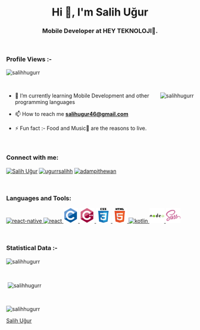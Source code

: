 <h1 align="center">Hi 👋, I'm Salih Uğur</h1>
<h3 align="center">Mobile Developer at HEY TEKNOLOJI🌟.</h3>

<br>

<p align="right"> <h3>Profile Views :-</h3> <img src="https://komarev.com/ghpvc/?username=salihhugurr&label=Profile%20views&color=0e75b6&style=flat"
    alt="salihhugurr" /> 
  </p>

<br>

<p><img align="right" src="https://github.com/Adam-pw/Adam-pw/blob/main/animation_500_kxa883sd.gif" alt="salihhugurr" /></p>


- 🌱 I’m currently learning Mobile Development and other programming languages

- 📫 How to reach me **salihugur46@gmail.com**

- ⚡ Fun fact :- Food and Music🎵 are the reasons to live.

<br>

<h3 align="left">Connect with me:</h3>
<p align="left">
  <a href="https://www.linkedin.com/in/salihhugurr/" target="blank"><img align="center"
      src="https://raw.githubusercontent.com/rahuldkjain/github-profile-readme-generator/master/src/images/icons/Social/linked-in-alt.svg"
      alt="Salih Uğur" height="30" width="40" /></a>
  <a href="https://instagram.com/ugurrsalihh" target="blank"><img align="center"
      src="https://raw.githubusercontent.com/rahuldkjain/github-profile-readme-generator/master/src/images/icons/Social/instagram.svg"
      alt="ugurrsalihh" height="30" width="40" /></a>
  <a href="https://www.salihugur.com/" target="blank"><img align="center"
      src="https://www.svgrepo.com/show/290415/code-website.svg"
      alt="adampithewan" height="30" width="40" /></a>
</p>

<br>

<h3 align="left">Languages and Tools:</h3>
<p align="left"> 
    <a href="https://reactnative.dev/" target="_blank" rel="noreferrer"> <img
      src="https://www.svgrepo.com/show/354259/react.svg" alt="react-native" width="40"
      height="40" /> </a>
    <a href="https://reactjs.org/" target="_blank" rel="noreferrer"> <img
      src="https://www.svgrepo.com/show/354259/react.svg" alt="react" width="40"
      height="40" /> </a>
    <a href="https://www.cprogramming.com/" target="_blank"
    rel="noreferrer"> <img src="https://raw.githubusercontent.com/devicons/devicon/master/icons/c/c-original.svg"
      alt="c" width="40" height="40" /> </a> <a href="https://www.w3schools.com/cpp/" target="_blank" rel="noreferrer">
    <img src="https://raw.githubusercontent.com/devicons/devicon/master/icons/cplusplus/cplusplus-original.svg"
      alt="cplusplus" width="40" height="40" /> </a> <a href="https://www.w3schools.com/css/" target="_blank"
    rel="noreferrer"> <img
      src="https://raw.githubusercontent.com/devicons/devicon/master/icons/css3/css3-original-wordmark.svg" alt="css3"
      width="40" height="40" /> </a> <a href="https://www.w3.org/html/" target="_blank" rel="noreferrer"> <img
      src="https://raw.githubusercontent.com/devicons/devicon/master/icons/html5/html5-original-wordmark.svg"
      alt="html5" width="40" height="40" /> </a> <a href="https://kotlinlang.org" target="_blank" rel="noreferrer">
    <img src="https://www.vectorlogo.zone/logos/kotlinlang/kotlinlang-icon.svg" alt="kotlin" width="40" height="40" />
  </a> <a href="https://nodejs.org" target="_blank" rel="noreferrer"> <img
      src="https://raw.githubusercontent.com/devicons/devicon/master/icons/nodejs/nodejs-original-wordmark.svg"
      alt="nodejs" width="40" height="40" /> </a> <a href="https://sass-lang.com" target="_blank" rel="noreferrer"> <img
      src="https://raw.githubusercontent.com/devicons/devicon/master/icons/sass/sass-original.svg" alt="sass" width="40"
      height="40" /> </a>
</p>

<br>

<h3>Statistical Data :-</h3>
<p><img align="center"
    src="https://github-readme-stats.vercel.app/api/top-langs?username=salihhugurr&show_icons=true&locale=en&bg_color=0d1117&text_color=ffffff&layout=compact"
    alt="salihhugurr" 
    bg_color=#808080/></p>

<br>

<p>&nbsp;<img align="center" src="https://github-readme-stats.vercel.app/api?username=salihhugurr&show_icons=true&locale=en&bg_color=0d1117&text_color=ffffff&repo=convoychat"
    alt="salihhugurr" /></p>

<br>

<p><img align="center" src="https://github-readme-streak-stats.herokuapp.com/?user=Adam-pw&theme=dark&background=0d1117&date_format=M%20j%5B%2C%20Y%5D" alt="salihhugurr" /></p>
      

[Salih Uğur](https://github.com/salihhugurr)
